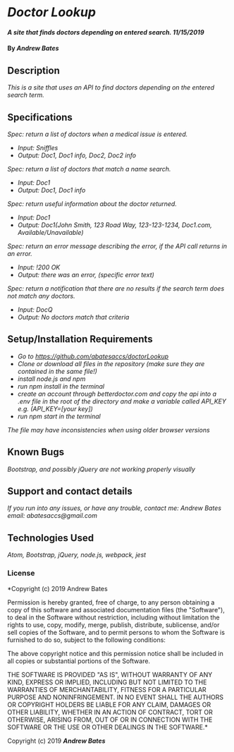 # _Doctor Lookup_

#### _A site that finds doctors depending on entered search. 11/15/2019_

#### By _**Andrew Bates**_

## Description

_This is a site that uses an API to find doctors depending on the entered search term._

## Specifications

_Spec: return a list of doctors when a medical issue is entered._
  * _Input: Sniffles_
  * _Output: Doc1, Doc1 info, Doc2, Doc2 info_

_Spec: return a list of doctors that match a name search._
  * _Input: Doc1_
  * _Output: Doc1, Doc1 info_

_Spec: return useful information about the doctor returned._
  * _Input: Doc1_
  * _Output: Doc1(John Smith, 123 Road Way, 123-123-1234, Doc1.com, Available/Unavailable)_

_Spec: return an error message describing the error, if the API call returns in an error._
  * _Input: !200 OK_
  * _Output: there was an error, (specific error text)_

_Spec: return a notification that there are no results if the search term does not match any doctors._
  * _Input: DocQ_
  * _Output: No doctors match that criteria_

## Setup/Installation Requirements

* _Go to https://github.com/abatesaccs/doctorLookup_
* _Clone or download all files in the repository (make sure they are contained in the same file!)_
* _install node.js and npm_
* _run npm install in the terminal_
* _create an account through betterdoctor.com and copy the api into a .env file in the root of the directory and make a variable called API_KEY e.g. (API_KEY=[your key])_
* _run npm start in the terminal_

_The file may have inconsistencies when using older browser versions_

## Known Bugs

_Bootstrap, and possibly jQuery are not working properly visually_

## Support and contact details

_If you run into any issues, or have any trouble, contact me:
 Andrew Bates
 email: abatesaccs@gmail.com_

## Technologies Used

_Atom, Bootstrap, jQuery, node.js, webpack, jest_

### License

*Copyright (c) 2019 Andrew Bates

Permission is hereby granted, free of charge, to any person obtaining a copy
of this software and associated documentation files (the "Software"), to deal
in the Software without restriction, including without limitation the rights
to use, copy, modify, merge, publish, distribute, sublicense, and/or sell
copies of the Software, and to permit persons to whom the Software is
furnished to do so, subject to the following conditions:

The above copyright notice and this permission notice shall be included in all
copies or substantial portions of the Software.

THE SOFTWARE IS PROVIDED "AS IS", WITHOUT WARRANTY OF ANY KIND, EXPRESS OR
IMPLIED, INCLUDING BUT NOT LIMITED TO THE WARRANTIES OF MERCHANTABILITY,
FITNESS FOR A PARTICULAR PURPOSE AND NONINFRINGEMENT. IN NO EVENT SHALL THE
AUTHORS OR COPYRIGHT HOLDERS BE LIABLE FOR ANY CLAIM, DAMAGES OR OTHER
LIABILITY, WHETHER IN AN ACTION OF CONTRACT, TORT OR OTHERWISE, ARISING FROM,
OUT OF OR IN CONNECTION WITH THE SOFTWARE OR THE USE OR OTHER DEALINGS IN THE
SOFTWARE.*

Copyright (c) 2019 **_Andrew Bates_**